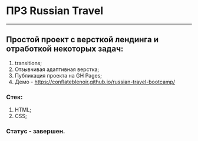 # ПР3 Russian Travel
---
## Простой проект с версткой лендинга и отработкой некоторых задач:

1. transitions;
2. Отзывчивая адаптивная верстка;
3. Публикация проекта на GH Pages;
4. Демо - https://conflateblenoir.github.io/russian-travel-bootcamp/

### Стек:

1. HTML;
2. CSS;

### Статус - завершен.